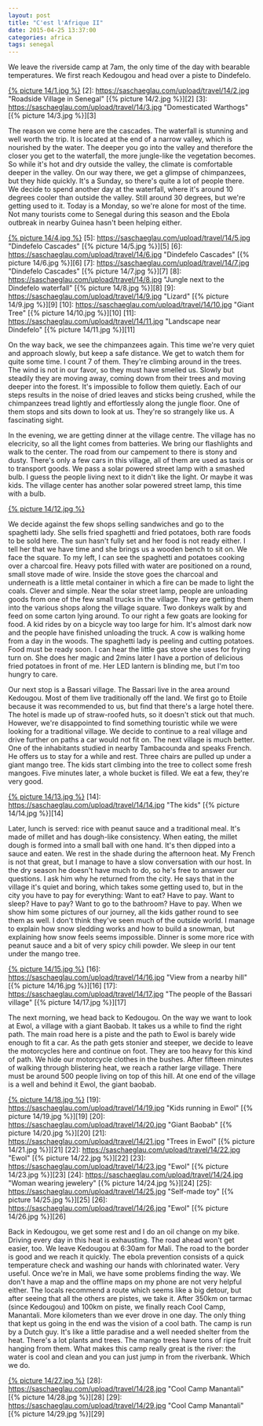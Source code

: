 ```yaml
---
layout: post
title: "C'est l'Afrique II"
date: 2015-04-25 13:37:00
categories: africa
tags: senegal
---
```

We leave the riverside camp at 7am, the only time of the day with bearable temperatures.
We first reach Kedougou and head over a piste to Dindefelo.

[1]: https://saschaeglau.com/upload/travel/14/1.jpg "Roadside Village in Senegal"
[{% picture 14/1.jpg %}][1]
[2]: https://saschaeglau.com/upload/travel/14/2.jpg "Roadside Village in Senegal"
[{% picture 14/2.jpg %}][2]
[3]: https://saschaeglau.com/upload/travel/14/3.jpg "Domesticated Warthogs"
[{% picture 14/3.jpg %}][3]

The reason we come here are the cascades.
The waterfall is stunning and well worth the trip.
It is located at the end of a narrow valley, which is nourished by the water.
The deeper you go into the valley and therefore the closer you get to the waterfall, the more jungle-like the vegetation becomes.
So while it's hot and dry outside the valley, the climate is comfortable deeper in the valley.
On our way there, we get a glimpse of chimpanzees, but they hide quickly.
It's a Sunday, so there's quite a lot of people there.
We decide to spend another day at the waterfall, where it's around 10 degrees cooler than outside the valley.
Still around 30 degrees, but we're getting used to it.
Today is a Monday, so we're alone for most of the time.
Not many tourists come to Senegal during this season and the Ebola outbreak in nearby Guinea hasn't been helping either.

[4]: https://saschaeglau.com/upload/travel/14/4.jpg "Dindefelo Cascades"
[{% picture 14/4.jpg %}][4]
[5]: https://saschaeglau.com/upload/travel/14/5.jpg "Dindefelo Cascades"
[{% picture 14/5.jpg %}][5]
[6]: https://saschaeglau.com/upload/travel/14/6.jpg "Dindefelo Cascades"
[{% picture 14/6.jpg %}][6]
[7]: https://saschaeglau.com/upload/travel/14/7.jpg "Dindefelo Cascades"
[{% picture 14/7.jpg %}][7]
[8]: https://saschaeglau.com/upload/travel/14/8.jpg "Jungle next to the Dindefelo waterfall"
[{% picture 14/8.jpg %}][8]
[9]: https://saschaeglau.com/upload/travel/14/9.jpg "Lizard"
[{% picture 14/9.jpg %}][9]
[10]: https://saschaeglau.com/upload/travel/14/10.jpg "Giant Tree"
[{% picture 14/10.jpg %}][10]
[11]: https://saschaeglau.com/upload/travel/14/11.jpg "Landscape near Dindefelo"
[{% picture 14/11.jpg %}][11]

On the way back, we see the chimpanzees again.
This time we're very quiet and approach slowly, but keep a safe distance.
We get to watch them for quite some time.
I count 7 of them.
They're climbing around in the trees.
The wind is not in our favor, so they must have smelled us.
Slowly but steadily they are moving away, coming down from their trees and moving deeper into the forest.
It's impossible to follow them quietly.
Each of our steps results in the noise of dried leaves and sticks being crushed, while the chimpanzees tread lightly and effortlessly along the jungle floor.
One of them stops and sits down to look at us.
They're so strangely like us.
A fascinating sight.

In the evening, we are getting dinner at the village centre.
The village has no elecricity, so all the light comes from batteries.
We bring our flashlights and walk to the center.
The road from our campement to there is stony and dusty.
There's only a few cars in this village, all of them are used as taxis or to transport goods.
We pass a solar powered street lamp with a smashed bulb.
I guess the people living next to it didn't like the light.
Or maybe it was kids.
The village center has another solar powered street lamp, this time with a bulb.

[12]: https://saschaeglau.com/upload/travel/14/12.jpg "Village Center in Dindefelo"
[{% picture 14/12.jpg %}][12]

We decide against the few shops selling sandwiches and go to the spaghetti lady.
She sells fried spaghetti and fried potatoes, both rare foods to be sold here.
The sun hasn't fully set and her food is not ready either.
I tell her that we have time and she brings us a wooden bench to sit on.
We face the square.
To my left, I can see the spaghetti and potatoes cooking over a charcoal fire.
Heavy pots filled with water are positioned on a round, small stove made of wire.
Inside the stove goes the charcoal and underneath is a little metal container in which a fire can be made to light the coals.
Clever and simple.
Near the solar street lamp, people are unloading goods from one of the few small trucks in the village.
They are getting them into the various shops along the village square.
Two donkeys walk by and feed on some carton lying around.
To our right a few goats are looking for food.
A kid rides by on a bicycle way too large for him.
It's almost dark now and the people have finished unloading the truck.
A cow is walking home from a day in the woods.
The spaghetti lady is peeling and cutting potatoes.
Food must be ready soon.
I can hear the little gas stove she uses for frying turn on.
She does her magic and 2mins later I have a portion of delicious fried potatoes in front of me.
Her LED lantern is blinding me, but I'm too hungry to care.

Our next stop is a Bassari village.
The Bassari live in the area around Kedougou.
Most of them live traditionally off the land.
We first go to Etoile because it was recommended to us, but find that there's a large hotel there.
The hotel is made up of straw-roofed huts, so it doesn't stick out that much.
However, we're disappointed to find something touristic while we were looking for a traditional village.
We decide to continue to a real village and drive further on paths a car would not fit on.
The next village is much better.
One of the inhabitants studied in nearby Tambacounda and speaks French.
He offers us to stay for a while and rest.
Three chairs are pulled up under a giant mango tree.
The kids start climbing into the tree to collect some fresh mangoes.
Five minutes later, a whole bucket is filled.
We eat a few, they're very good.

[13]: https://saschaeglau.com/upload/travel/14/13.jpg "Sitting under the mango tree"
[{% picture 14/13.jpg %}][13]
[14]: https://saschaeglau.com/upload/travel/14/14.jpg "The kids"
[{% picture 14/14.jpg %}][14]

Later, lunch is served: rice with peanut sauce and a traditional meal.
It's made of millet and has dough-like consistency.
When eating, the millet dough is formed into a small ball with one hand.
It's then dipped into a sauce and eaten.
We rest in the shade during the afternoon heat.
My French is not that great, but I manage to have a slow conversation with our host.
In the dry season he doesn't have much to do, so he's free to answer our questions.
I ask him why he returned from the city.
He says that in the village it's quiet and boring, which takes some getting used to, but in the city you have to pay for everything:
Want to eat? Have to pay. Want to sleep? Have to pay? Want to go to the bathroom? Have to pay.
When we show him some pictures of our journey, all the kids gather round to see them as well.
I don't think they've seen much of the outside world.
I manage to explain how snow sledding works and how to build a snowman, but explaining how snow feels seems impossible.
Dinner is some more rice with peanut sauce and a bit of very spicy chili powder.
We sleep in our tent under the mango tree.

[15]: https://saschaeglau.com/upload/travel/14/15.jpg "Chameleon"
[{% picture 14/15.jpg %}][15]
[16]: https://saschaeglau.com/upload/travel/14/16.jpg "View from a nearby hill"
[{% picture 14/16.jpg %}][16]
[17]: https://saschaeglau.com/upload/travel/14/17.jpg "The people of the Bassari village"
[{% picture 14/17.jpg %}][17]

The next morning, we head back to Kedougou.
On the way we want to look at Ewol, a village with a giant Baobab.
It takes us a while to find the right path.
The main road here is a piste and the path to Ewol is barely wide enough to fit a car.
As the path gets stonier and steeper, we decide to leave the motorcycles here and continue on foot.
They are too heavy for this kind of path.
We hide our motorcycle clothes in the bushes.
After fifteen minutes of walking through blistering heat, we reach a rather large village.
There must be around 500 people living on top of this hill.
At one end of the village is a well and behind it Ewol, the giant baobab.

[18]: https://saschaeglau.com/upload/travel/14/18.jpg "Village near Ewol"
[{% picture 14/18.jpg %}][18]
[19]: https://saschaeglau.com/upload/travel/14/19.jpg "Kids running in Ewol"
[{% picture 14/19.jpg %}][19]
[20]: https://saschaeglau.com/upload/travel/14/20.jpg "Giant Baobab"
[{% picture 14/20.jpg %}][20]
[21]: https://saschaeglau.com/upload/travel/14/21.jpg "Trees in Ewol"
[{% picture 14/21.jpg %}][21]
[22]: https://saschaeglau.com/upload/travel/14/22.jpg "Ewol"
[{% picture 14/22.jpg %}][22]
[23]: https://saschaeglau.com/upload/travel/14/23.jpg "Ewol"
[{% picture 14/23.jpg %}][23]
[24]: https://saschaeglau.com/upload/travel/14/24.jpg "Woman wearing jewelery"
[{% picture 14/24.jpg %}][24]
[25]: https://saschaeglau.com/upload/travel/14/25.jpg "Self-made toy"
[{% picture 14/25.jpg %}][25]
[26]: https://saschaeglau.com/upload/travel/14/26.jpg "Ewol"
[{% picture 14/26.jpg %}][26]

Back in Kedougou, we get some rest and I do an oil change on my bike.
Driving every day in this heat is exhausting.
The road ahead won't get easier, too.
We leave Kedougou at 6:30am for Mali.
The road to the border is good and we reach it quickly.
The ebola prevention consists of a quick temperature check and washing our hands with chlorinated water.
Very useful.
Once we're in Mali, we have some problems finding the way.
We don't have a map and the offline maps on my phone are not very helpful either.
The locals recommend a route which seems like a big detour, but after seeing that all the others are pistes, we take it.
After 350km on tarmac (since Kedougou) and 100km on piste, we finally reach Cool Camp, Manantali.
More kilometers than we ever drove in one day.
The only thing that kept us going in the end was the vision of a cool bath.
The camp is run by a Dutch guy.
It's like a little paradise and a well needed shelter from the heat.
There's a lot plants and trees.
The mango trees have tons of ripe fruit hanging from them.
What makes this camp really great is the river: the water is cool and clean and you can just jump in from the riverbank.
Which we do.

[27]: https://saschaeglau.com/upload/travel/14/27.jpg "Cool Camp Manantali"
[{% picture 14/27.jpg %}][27]
[28]: https://saschaeglau.com/upload/travel/14/28.jpg "Cool Camp Manantali"
[{% picture 14/28.jpg %}][28]
[29]: https://saschaeglau.com/upload/travel/14/29.jpg "Cool Camp Manantali"
[{% picture 14/29.jpg %}][29]
